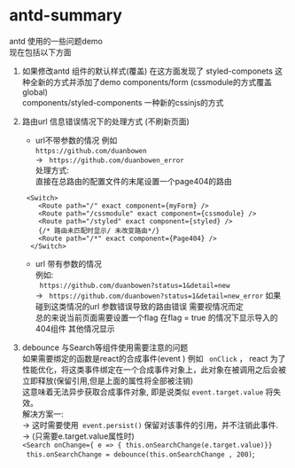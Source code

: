 # antd-summary
antd 使用的一些问题demo  
现在包括以下方面  
1. 如果修改antd 组件的默认样式(覆盖)
   在这方面发现了 styled-componets 这种全新的方式并添加了demo
   components/form (cssmodule的方式覆盖 global)  
   components/styled-components 一种新的cssinjs的方式
2. 路由url 信息错误情况下的处理方式 (不刷新页面)
    - url不带参数的情况 
    例如  
    ``` https://github.com/duanbowen ```  
    -> ``` https://github.com/duanbowen_error```  
    处理方式:  
    直接在总路由的配置文件的末尾设置一个page404的路由  
    ```
     <Switch>
        <Route path="/" exact component={myForm} />
        <Route path="/cssmodule" exact component={cssmodule} />
        <Route path="/styled" exact component={styled} />
        {/* 路由未匹配时显示/ 未改变路由*/}
        <Route path="/*" exact component={Page404} />
      </Switch>
    ```  
    -  url 带有参数的情况  
    例如:  
    ``` https://github.com/duanbowen?status=1&detail=new```   
    ->  ``` https://github.com/duanbowen?status=1&detail=new_error```
    如果碰到这类情况的url 参数错误导致的路由错误  需要视情况而定   
    总的来说当前页面需要设置一个flag 在flag = true 的情况下显示导入的404组件 其他情况显示
    
3. debounce 与Search等组件使用需要注意的问题   
如果需要绑定的函数是react的合成事件(event ) 例如 
``` onClick``` ， react 为了性能优化，将这类事件绑定在一个合成事件对象上，此对象在被调用之后会被立即释放(保留引用,但是上面的属性将全部被注销)   
这意味着无法异步获取合成事件对象, 即是说类似 ```event.target.value``` 将失效。   
解决方案一:   
 -> 
 这时需要使用``` event.persist()``` 保留对该事件的引用，并不注销此事件.  
-> (只需要e.target.value属性时)  
``` <Search onChange={ e => { this.onSearchChange(e.target.value)}} ```   
 ``` this.onSearchChange = debounce(this.onSearchChange , 200)```;

